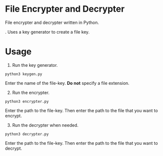 # File Encrypter and Decrypter
File encrypter and decrypter written in Python.

. Uses a key generator to create a file key.

# Usage
1. Run the key generator.
```
python3 keygen.py
```
Enter the name of the file-key. **Do not** specify a file extension.

2. Run the encrypter.
```
python3 encrypter.py
```
Enter the path to the file-key. Then enter the path to the file that you want to encrypt.

3. Run the decrypter when needed.
```
python3 decrypter.py
```
Enter the path to the file-key. Then enter the path to the file that you want to decrypt.
